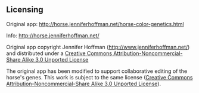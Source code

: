 ## Licensing

Original app: http://horse.jenniferhoffman.net/horse-color-genetics.html

Info: http://horse.jenniferhoffman.net/

Original app copyright Jennifer Hoffman (http://www.jenniferhoffman.net/) and distributed under a [Creative Commons Attribution-Noncommercial-Share Alike 3.0 Unported License](https://creativecommons.org/licenses/by-nc-sa/3.0/)

The original app has been modified to support collaborative editing of the horse's genes. This work is subject to the same license ([Creative Commons Attribution-Noncommercial-Share Alike 3.0 Unported License](https://creativecommons.org/licenses/by-nc-sa/3.0/)).
